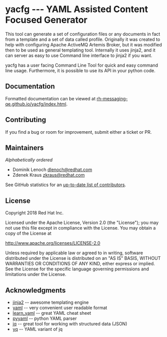 # yacfg --- YAML Assisted Content Focused Generator

This tool can generate a set of configuration files or any documents in fact
from a template and a set of data called profile. Originally it was created
to help with configuring Apache ActiveMQ Artemis Broker, but it was modified
then to be used as general templating tool. Internally it uses jinja2, and
it can server as easy to use Command line interface to jinja2 if you want.

yacfg has a user facing Command Line Tool for quick and easy command line usage.
Furthermore, it is possible to use its API in your python code.

## Documentation

Formatted documentation can be viewed at [rh-messaging-qe.github.io/yacfg/index.html](https://rh-messaging-qe.github.io/yacfg/index.html).

## Contributing

If you find a bug or room for improvement, submit either a ticket or PR.

## Maintainers

_Alphabetically ordered_

* Dominik Lenoch <dlenoch@redhat.com>
* Zdenek Kraus <zkraus@redhat.com>

See GitHub statistics for an [up-to-date list of contributors](https://github.com/rh-messaging-qe/yacfg/graphs/contributors).

## License

Copyright 2018 Red Hat Inc.

Licensed under the Apache License, Version 2.0 (the "License");
you may not use this file except in compliance with the License.
You may obtain a copy of the License at

   http://www.apache.org/licenses/LICENSE-2.0

Unless required by applicable law or agreed to in writing, software
distributed under the License is distributed on an "AS IS" BASIS,
WITHOUT WARRANTIES OR CONDITIONS OF ANY KIND, either express or implied.
See the License for the specific language governing permissions and
limitations under the License.

## Acknowledgments

* [jinja2](http://jinja.pocoo.org/docs/2.10/) -- awesome templating engine
* [yaml](http://yaml.org/) -- very convenient user readable format
* [learn_yaml](https://learnxinyminutes.com/docs/yaml/) -- great YAML cheat sheet
* [pyyaml](https://github.com/yaml/pyyaml) -- python YAML parser
* [jq](https://stedolan.github.io/jq/) -- great tool for working with structured data (JSON)
* [yq](https://yq.readthedocs.io/en/latest/) -- YAML variant of jq
